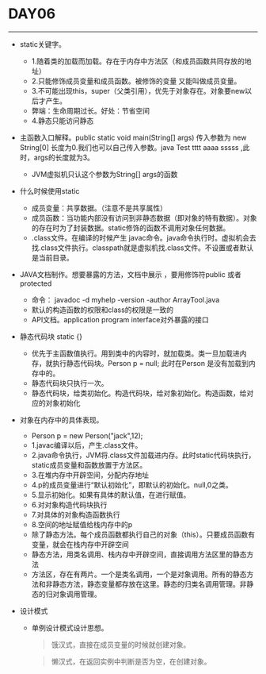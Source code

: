 # DAY06
------
- static关键字。
	- 1.随着类的加载而加载。存在于内存中方法区（和成员函数共同存放的地址）
	- 2.只能修饰成员变量和成员函数。被修饰的变量 又能叫做成员变量。
	- 3.不可能出现this，super（父类引用），优先于对象存在。对象要new以后才产生。
	- 弊端：生命周期过长。好处：节省空间
	- 4.静态只能访问静态

- 主函数入口解释。public static void main(String[] args) 传入参数为 new String[0] 长度为0.我们也可以自己传入参数。java Test tttt aaaa sssss ,此时，args的长度就为3。
	- JVM虚拟机只认这个参数为String[] args的函数
- 什么时候使用static
	- 成员变量：共享数据。（注意不是共享属性）
	- 成员函数：当功能内部没有访问到非静态数据（即对象的特有数据）。对象的存在时为了封装数据。static修饰的函数不调用对象任何数据。
	- .class文件。在编译的时候产生 javac命令。java命令执行时。虚拟机会去找.class文件执行。classpath就是虚拟机找.class文件。不设置或者默认是当前目录。
- JAVA文档制作。想要暴露的方法，文档中展示 ，要用修饰符public 或者protected
	- 命令： javadoc -d myhelp -version -author  ArrayTool.java
	- 默认的构造函数的权限和class的权限是一致的
	- API文档。application program interface对外暴露的接口
- 静态代码块 static {}
	- 优先于主函数值执行。用到类中的内容时，就加载类。类一旦加载进内存，就执行静态代码块。Person p = null; 此时在Person 是没有加载到内存中的。
	- 静态代码块只执行一次。
	- 静态代码块，给类初始化。构造代码块，给对象初始化。构造函数，给对应的对象初始化
- 对象在内存中的具体表现。
	- Person p = new Person("jack",12);
	- 1.javac编译以后，产生.class文件。
	- 2.java命令执行，JVM将.class文件加载进内存。此时static代码块执行，static成员变量和函数放置于方法区。
	- 3.在堆内存中开辟空间，分配内存地址
	- 4.p的成员变量进行“默认初始化”，即默认的初始化。null,0之类。
	- 5.显示初始化。如果有具体的默认值，在进行赋值。
	- 6.对对象构造代码块执行
	- 7.对具体的对象构造函数执行
	- 8.空间的地址赋值给栈内存中的p
	- 除了静态方法。每个成员函数都执行自己的对象（this）。只要成员函数有变量，就会在栈内存中开辟空间
	- 静态方法，用类名调用、栈内存中开辟空间，直接调用方法区里的静态方法
	- 方法区，存在有两片。一个是类名调用，一个是对象调用。所有的静态方法和非静态方法，静态变量都存放在这里。静态的归类名调用管理。非静态的归对象调用管理。

- 设计模式
	- 单例设计模式设计思想。
		>  饿汉式，直接在成员变量的时候就创建对象。
		 
		>  懒汉式，在返回实例中判断是否为空，在创建对象。